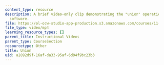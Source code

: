 ```yaml
---
content_type: resource
description: A brief video-only clip demonstrating the "union" operation in ArcGIS
  software.
file: https://ol-ocw-studio-app-production.s3.amazonaws.com/courses/11-205-introduction-to-spatial-analysis-fall-2019/a2892d9f16afda3395af6d94f9bc23b3_MIT11_205F19_union.mp4
file_type: video/mp4
learning_resource_types: []
parent_title: Instructional Videos
parent_type: CourseSection
resourcetype: Other
title: Union
uid: a2892d9f-16af-da33-95af-6d94f9bc23b3
---
```

